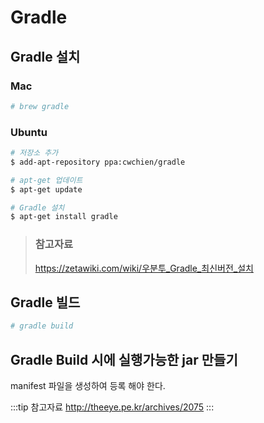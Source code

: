 # Gradle

## Gradle 설치

### Mac

```bash
# brew gradle
```

### Ubuntu

```bash
# 저장소 추가
$ add-apt-repository ppa:cwchien/gradle

# apt-get 업데이트
$ apt-get update

# Gradle 설치
$ apt-get install gradle
```

> ### 참고자료
> <https://zetawiki.com/wiki/우분투_Gradle_최신버전_설치>

## Gradle 빌드

```bash
# gradle build
```

## Gradle Build 시에 실행가능한 jar 만들기

manifest 파일을 생성하여 등록 해야 한다.

:::tip 참고자료
<http://theeye.pe.kr/archives/2075>
:::
